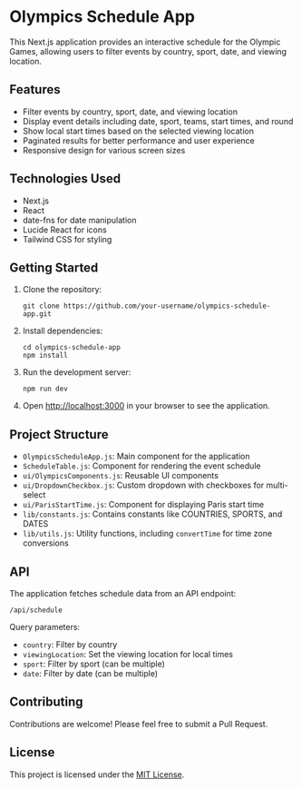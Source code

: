 # Olympics Schedule App

This Next.js application provides an interactive schedule for the Olympic Games, allowing users to filter events by country, sport, date, and viewing location.

## Features

- Filter events by country, sport, date, and viewing location
- Display event details including date, sport, teams, start times, and round
- Show local start times based on the selected viewing location
- Paginated results for better performance and user experience
- Responsive design for various screen sizes

## Technologies Used

- Next.js
- React
- date-fns for date manipulation
- Lucide React for icons
- Tailwind CSS for styling

## Getting Started

1. Clone the repository:
   ```
   git clone https://github.com/your-username/olympics-schedule-app.git
   ```

2. Install dependencies:
   ```
   cd olympics-schedule-app
   npm install
   ```

3. Run the development server:
   ```
   npm run dev
   ```

4. Open [http://localhost:3000](http://localhost:3000) in your browser to see the application.

## Project Structure

- `OlympicsScheduleApp.js`: Main component for the application
- `ScheduleTable.js`: Component for rendering the event schedule
- `ui/OlympicsComponents.js`: Reusable UI components
- `ui/DropdownCheckbox.js`: Custom dropdown with checkboxes for multi-select
- `ui/ParisStartTime.js`: Component for displaying Paris start time
- `lib/constants.js`: Contains constants like COUNTRIES, SPORTS, and DATES
- `lib/utils.js`: Utility functions, including `convertTime` for time zone conversions

## API

The application fetches schedule data from an API endpoint:

```
/api/schedule
```

Query parameters:
- `country`: Filter by country
- `viewingLocation`: Set the viewing location for local times
- `sport`: Filter by sport (can be multiple)
- `date`: Filter by date (can be multiple)

## Contributing

Contributions are welcome! Please feel free to submit a Pull Request.

## License

This project is licensed under the [MIT License](LICENSE).

